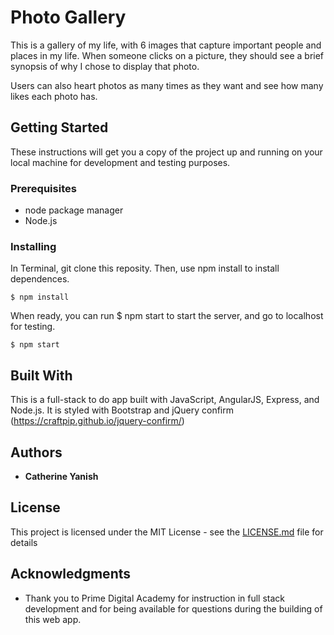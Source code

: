 
# Photo Gallery

This is a gallery of my life, with 6 images that capture important people and places in my life. When someone clicks on a picture, they should see a brief synopsis of why I chose to display that photo.


Users can also heart photos as many times as they want and see how many likes each photo has. 

## Getting Started

These instructions will get you a copy of the project up and running on your local machine for development and testing purposes. 

### Prerequisites
- node package manager
- Node.js

### Installing

In Terminal, git clone this reposity. Then, use npm install to install dependences.

```
$ npm install
```

When ready, you can run $ npm start to start the server, and go to localhost for testing. 

```
$ npm start 
```

## Built With

This is a full-stack to do app built with JavaScript, AngularJS, Express, and Node.js. It is styled with Bootstrap and jQuery confirm (https://craftpip.github.io/jquery-confirm/)

## Authors

* **Catherine Yanish** 


## License

This project is licensed under the MIT License - see the [LICENSE.md](LICENSE.md) file for details

## Acknowledgments

* Thank you to Prime Digital Academy for instruction in full stack development and for being available for questions during the building of this web app. 





